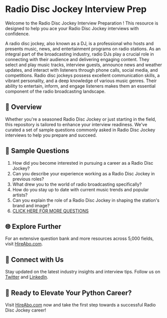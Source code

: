# Radio Disc Jockey Interview Prep

Welcome to the Radio Disc Jockey Interview Preparation ! This resource is designed to help you ace your Radio Disc Jockey interviews with confidence.

A radio disc jockey, also known as a DJ, is a professional who hosts and presents music, news, and entertainment programs on radio stations. As an integral part of the broadcasting industry, radio DJs play a crucial role in connecting with their audience and delivering engaging content. They select and play music tracks, interview guests, announce news and weather updates, and interact with listeners through phone calls, social media, and competitions. Radio disc jockeys possess excellent communication skills, a vibrant personality, and a deep knowledge of various music genres. Their ability to entertain, inform, and engage listeners makes them an essential component of the radio broadcasting landscape.

## 🚀 Overview

Whether you're a seasoned Radio Disc Jockey or just starting in the field, this repository is tailored to enhance your interview readiness. We've curated a set of sample questions commonly asked in Radio Disc Jockey interviews to help you prepare and succeed.

## 📝 Sample Questions

1. How did you become interested in pursuing a career as a Radio Disc Jockey?
2. Can you describe your experience working as a Radio Disc Jockey in previous roles?
3. What drew you to the world of radio broadcasting specifically?
4. How do you stay up to date with current music trends and popular artists?
5. Can you explain the role of a Radio Disc Jockey in shaping the station's brand and image?
6. [CLICK HERE FOR MORE QUESTIONS](https://hireabo.com/job/8_2_28/Radio%20Disc%20Jockey)

## 🌐 Explore Further

For an extensive question bank and more resources across 5,000 fields, visit [HireAbo.com](https://www.hireabo.com).

## 📱 Connect with Us

Stay updated on the latest industry insights and interview tips. Follow us on [Twitter](https://twitter.com/hireabo) and [LinkedIn](https://www.linkedin.com/in/hire-abo-3609972a8/).

## 🚀 Ready to Elevate Your Python Career?

Visit [HireAbo.com](https://www.hireabo.com) now and take the first step towards a successful Radio Disc Jockey career!